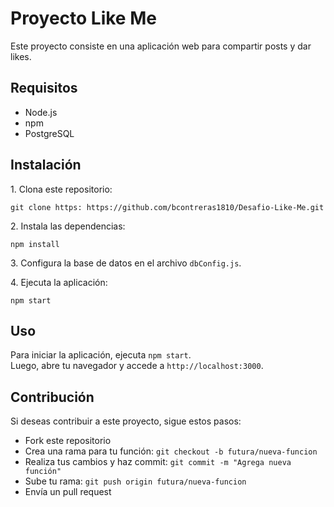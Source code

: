<h1>Proyecto Like Me</h1>
  <p>Este proyecto consiste en una aplicación web para compartir posts y dar likes.</p>

  <h2>Requisitos</h2>
  <ul>
    <li>Node.js</li>
    <li>npm</li>
    <li>PostgreSQL</li>
  </ul>

  <h2>Instalación</h2>
  <p>1. Clona este repositorio:</p>
  <code>git clone https: https://github.com/bcontreras1810/Desafio-Like-Me.git</code>
  <p>2. Instala las dependencias:</p>
  <code>npm install</code>
  <p>3. Configura la base de datos en el archivo <code>dbConfig.js</code>.</p>
  <p>4. Ejecuta la aplicación:</p>
  <code>npm start</code>

  <h2>Uso</h2>
  <p>Para iniciar la aplicación, ejecuta <code>npm start</code>.<br> Luego, abre tu navegador y accede a <code>http://localhost:3000</code>.</p>

  <h2>Contribución</h2>
  <p>Si deseas contribuir a este proyecto, sigue estos pasos:</p>
  <ul>
    <li>Fork este repositorio</li>
    <li>Crea una rama para tu función: <code>git checkout -b futura/nueva-funcion</code></li>
    <li>Realiza tus cambios y haz commit: <code>git commit -m "Agrega nueva función"</code></li>
    <li>Sube tu rama: <code>git push origin futura/nueva-funcion</code></li>
    <li>Envía un pull request</li>
  </ul>
